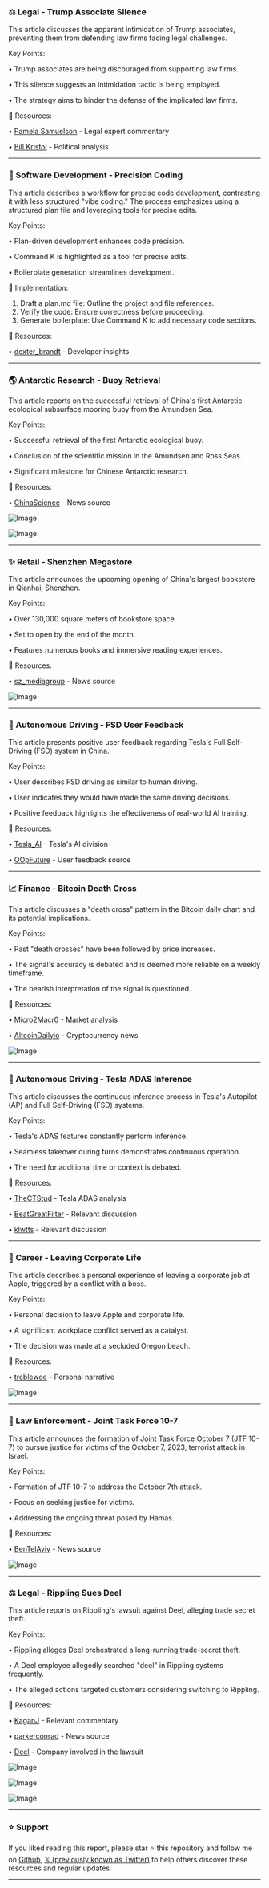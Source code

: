 ### ⚖️ Legal - Trump Associate Silence

This article discusses the apparent intimidation of Trump associates, preventing them from defending law firms facing legal challenges.

Key Points:

• Trump associates are being discouraged from supporting law firms.

• This silence suggests an intimidation tactic is being employed.

• The strategy aims to hinder the defense of the implicated law firms.


🔗 Resources:

• [Pamela Samuelson](https://x.com/PamelaSamuelson) - Legal expert commentary

• [Bill Kristol](https://x.com/BillKristol) - Political analysis


---

### 🚀 Software Development - Precision Coding

This article describes a workflow for precise code development, contrasting it with less structured "vibe coding."  The process emphasizes using a structured plan file and leveraging tools for precise edits.

Key Points:

• Plan-driven development enhances code precision.

• Command K is highlighted as a tool for precise edits.

• Boilerplate generation streamlines development.


🚀 Implementation:

1. Draft a plan.md file: Outline the project and file references.
2. Verify the code: Ensure correctness before proceeding.
3. Generate boilerplate: Use Command K to add necessary code sections.


🔗 Resources:

• [dexter_brandt](https://x.com/dexter_brandt) - Developer insights


---

### 🌎 Antarctic Research - Buoy Retrieval

This article reports on the successful retrieval of China's first Antarctic ecological subsurface mooring buoy from the Amundsen Sea.

Key Points:

• Successful retrieval of the first Antarctic ecological buoy.

• Conclusion of the scientific mission in the Amundsen and Ross Seas.

• Significant milestone for Chinese Antarctic research.


🔗 Resources:

• [ChinaScience](https://x.com/ChinaScience) - News source

![Image](https://pbs.twimg.com/media/GmXtYfTa8AEUj6r?format=jpg&name=small)

![Image](https://pbs.twimg.com/media/GmXtZQTawAAGZJJ?format=jpg&name=900x900)


---

### ✨ Retail - Shenzhen Megastore

This article announces the upcoming opening of China's largest bookstore in Qianhai, Shenzhen.

Key Points:

• Over 130,000 square meters of bookstore space.

• Set to open by the end of the month.

• Features numerous books and immersive reading experiences.


🔗 Resources:

• [sz_mediagroup](https://x.com/sz_mediagroup) - News source

![Image](https://pbs.twimg.com/ext_tw_video_thumb/1901163276073136132/pu/img/VzNUsMJ7OC0UqljC.jpg)


---

### 🤖 Autonomous Driving - FSD User Feedback

This article presents positive user feedback regarding Tesla's Full Self-Driving (FSD) system in China.

Key Points:

• User describes FSD driving as similar to human driving.

• User indicates they would have made the same driving decisions.

• Positive feedback highlights the effectiveness of real-world AI training.


🔗 Resources:

• [Tesla_AI](https://x.com/Tesla_AI) - Tesla's AI division

• [OOpFuture](https://x.com/OOpFuture) - User feedback source


---

### 📈 Finance - Bitcoin Death Cross

This article discusses a "death cross" pattern in the Bitcoin daily chart and its potential implications.

Key Points:

• Past "death crosses" have been followed by price increases.

• The signal's accuracy is debated and is deemed more reliable on a weekly timeframe.

• The bearish interpretation of the signal is questioned.


🔗 Resources:

• [Micro2Macr0](https://x.com/Micro2Macr0) - Market analysis

• [AltcoinDailyio](https://x.com/AltcoinDailyio) - Cryptocurrency news

![Image](https://pbs.twimg.com/media/GmWAqO6aIAAXfx0?format=jpg&name=small)


---

### 🤖 Autonomous Driving - Tesla ADAS Inference

This article discusses the continuous inference process in Tesla's Autopilot (AP) and Full Self-Driving (FSD) systems.

Key Points:

• Tesla's ADAS features constantly perform inference.

• Seamless takeover during turns demonstrates continuous operation.

• The need for additional time or context is debated.



🔗 Resources:

• [TheCTStud](https://x.com/TheCTStud) - Tesla ADAS analysis

• [BeatGreatFilter](https://x.com/BeatGreatFilter) -  Relevant discussion

• [klwtts](https://x.com/klwtts) - Relevant discussion



---

### 💼 Career - Leaving Corporate Life

This article describes a personal experience of leaving a corporate job at Apple, triggered by a conflict with a boss.

Key Points:

• Personal decision to leave Apple and corporate life.

• A significant workplace conflict served as a catalyst.

• The decision was made at a secluded Oregon beach.


🔗 Resources:

• [treblewoe](https://x.com/treblewoe) - Personal narrative

![Image](https://pbs.twimg.com/media/GE-tbnOWkAAMIOH?format=jpg&name=small)


---

### 🚨 Law Enforcement - Joint Task Force 10-7

This article announces the formation of Joint Task Force October 7 (JTF 10-7) to pursue justice for victims of the October 7, 2023, terrorist attack in Israel.

Key Points:

• Formation of JTF 10-7 to address the October 7th attack.

• Focus on seeking justice for victims.

• Addressing the ongoing threat posed by Hamas.


🔗 Resources:

• [BenTelAviv](https://x.com/BenTelAviv) - News source

![Image](https://pbs.twimg.com/media/GmXraR1WAAEFXXd?format=jpg&name=small)


---

### ⚖️ Legal - Rippling Sues Deel

This article reports on Rippling's lawsuit against Deel, alleging trade secret theft.

Key Points:

• Rippling alleges Deel orchestrated a long-running trade-secret theft.

• A Deel employee allegedly searched "deel" in Rippling systems frequently.

• The alleged actions targeted customers considering switching to Rippling.


🔗 Resources:

• [KaganJ](https://x.com/KaganJ) - Relevant commentary

• [parkerconrad](https://x.com/parkerconrad) - News source

• [Deel](https://x.com/deel) - Company involved in the lawsuit

![Image](https://pbs.twimg.com/media/GmPkqxFagAAsaJd?format=jpg&name=small)

![Image](https://pbs.twimg.com/media/GmPkqwMaYAE2H-B?format=png&name=360x360)

![Image](https://pbs.twimg.com/media/GmPkqxAaEAAxud9?format=png&name=360x360)


---

### ⭐️ Support

If you liked reading this report, please star ⭐️ this repository and follow me on [Github](https://github.com/Drix10), [𝕏 (previously known as Twitter)](https://x.com/DRIX_10_) to help others discover these resources and regular updates.

---